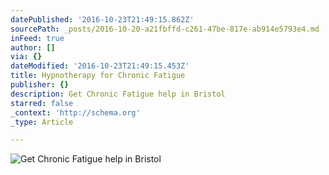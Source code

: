 ```yaml
---
datePublished: '2016-10-23T21:49:15.862Z'
sourcePath: _posts/2016-10-20-a21fbffd-c261-47be-817e-ab914e5793e4.md
inFeed: true
author: []
via: {}
dateModified: '2016-10-23T21:49:15.453Z'
title: Hypnotherapy for Chronic Fatigue
publisher: {}
description: Get Chronic Fatigue help in Bristol
starred: false
_context: 'http://schema.org'
_type: Article

---
```

![Get Chronic Fatigue help in Bristol](https://the-grid-user-content.s3-us-west-2.amazonaws.com/ed21a4f1-4c25-4574-aaaf-5b902bf63ed5.jpg)